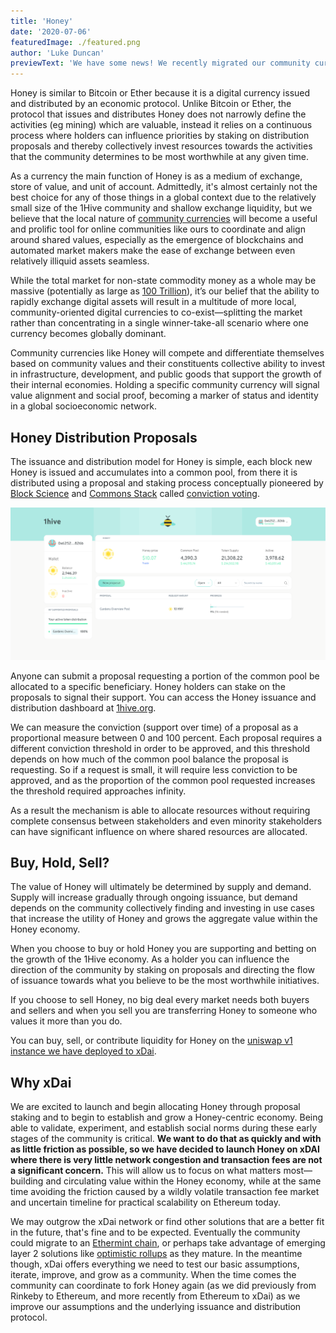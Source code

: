 ```yaml
---
title: 'Honey'
date: '2020-07-06'
featuredImage: ./featured.png
author: 'Luke Duncan'
previewText: 'We have some news! We recently migrated our community currency, Honey, from Ethereum to the xDAI network and introduced a new economic protocol which regulates its issuance and distribution.'
---
```



Honey is similar to Bitcoin or Ether because it is a digital currency issued and distributed by an economic protocol. Unlike Bitcoin or Ether, the protocol that issues and distributes Honey does not narrowly define the activities (eg mining) which are valuable, instead it relies on a continuous process where holders can influence priorities by staking on distribution proposals and thereby collectively invest resources towards the activities that the community determines to be most worthwhile at any given time.

As a currency the main function of Honey is as a medium of exchange, store of value, and unit of account. Admittedly, it's almost certainly not the best choice for any of those things in a global context due to the relatively small size of the 1Hive community and shallow exchange liquidity, but we believe that the local nature of [community currencies](https://en.wikipedia.org/wiki/Community_currency) will become a useful and prolific tool for online communities like ours to coordinate and align around shared values, especially as the emergence of blockchains and automated market makers make the ease of exchange between even relatively illiquid assets seamless.

While the total market for non-state commodity money as a whole may be massive (potentially as large as [100 Trillion](https://multicoin.capital/2018/10/09/100-trillion/)), it’s our belief that the ability to rapidly exchange digital assets will result in a multitude of more local, community-oriented digital currencies to co-exist—splitting the market rather than concentrating in a single winner-take-all scenario where one currency becomes globally dominant.

Community currencies like Honey will compete and differentiate themselves based on community values and their constituents collective ability to invest in infrastructure, development, and public goods that support the growth of their internal economies. Holding a specific community currency will signal value alignment and social proof, becoming a marker of status and identity in a global socioeconomic network.

## Honey Distribution Proposals

The issuance and distribution model for Honey is simple, each block new Honey is issued and accumulates into a common pool, from there it is distributed using a proposal and staking process conceptually pioneered by [Block Science](https://block.science/) and [Commons Stack](https://commonsstack.org/) called [conviction voting](https://medium.com/giveth/conviction-voting-a-novel-continuous-decision-making-alternative-to-governance-aa746cfb9475).

![Honey Issuance and Distribution Dashboard](./dashboard.png)

Anyone can submit a proposal requesting a portion of the common pool be allocated to a specific beneficiary. Honey holders can stake on the proposals to signal their support. You can access the Honey issuance and distribution dashboard at [1hive.org](https://1hive.org/#/).

We can measure the conviction (support over time) of a proposal as a proportional measure between 0 and 100 percent. Each proposal requires a different conviction threshold in order to be approved, and this threshold depends on how much of the common pool balance the proposal is requesting. So if a request is small, it will require less conviction to be approved, and as the proportion of the common pool requested increases the threshold required approaches infinity.

As a result the mechanism is able to allocate resources without requiring complete consensus between stakeholders and even minority stakeholders can have significant influence on where shared resources are allocated.

## Buy, Hold, Sell?

The value of Honey will ultimately be determined by supply and demand. Supply will increase gradually through ongoing issuance, but demand depends on the community collectively finding and investing in use cases that increase the utility of Honey and grows the aggregate value within the Honey economy.

When you choose to buy or hold Honey you are supporting and betting on the growth of the 1Hive economy. As a holder you can influence the direction of the community by staking on proposals and directing the flow of issuance towards what you believe to be the most worthwhile initiatives.

If you choose to sell Honey, no big deal every market needs both buyers and sellers and when you sell you are transferring Honey to someone who values it more than you do.

You can buy, sell, or contribute liquidity for Honey on the [uniswap v1 instance we have deployed to xDai](https://uniswap.1hive.org/#/).

## Why xDai

We are excited to launch and begin allocating Honey through proposal staking and to begin to establish and grow a Honey-centric economy. Being able to validate, experiment, and establish social norms during these early stages of the community is critical. **We want to do that as quickly and with as little friction as possible, so we have decided to launch Honey on xDAI where there is very little network congestion and transaction fees are not a significant concern.** This will allow us to focus on what matters most—building and circulating value within the Honey economy, while at the same time avoiding the friction caused by a wildly volatile transaction fee market and uncertain timeline for practical scalability on Ethereum today.

We may outgrow the xDai network or find other solutions that are a better fit in the future, that's fine and to be expected. Eventually the community could migrate to an [Ethermint chain](https://github.com/cosmos/ethermint), or perhaps take advantage of emerging layer 2 solutions like [optimistic rollups](https://optimism.io/) as they mature. In the meantime though, xDai offers everything we need to test our basic assumptions, iterate, improve, and grow as a community. When the time comes the community can coordinate to fork Honey again (as we did previously from Rinkeby to Ethereum, and more recently from Ethereum to xDai) as we improve our assumptions and the underlying issuance and distribution protocol.
